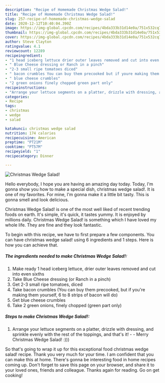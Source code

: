 ```yaml
---
description: "Recipe of Homemade Christmas Wedge Salad!"
title: "Recipe of Homemade Christmas Wedge Salad!"
slug: 257-recipe-of-homemade-christmas-wedge-salad
date: 2020-12-12T10:40:04.390Z
image: https://img-global.cpcdn.com/recipes/4bda333b31d14e0a/751x532cq70/christmas-wedge-salad-recipe-main-photo.jpg
thumbnail: https://img-global.cpcdn.com/recipes/4bda333b31d14e0a/751x532cq70/christmas-wedge-salad-recipe-main-photo.jpg
cover: https://img-global.cpcdn.com/recipes/4bda333b31d14e0a/751x532cq70/christmas-wedge-salad-recipe-main-photo.jpg
author: Steve Clayton
ratingvalue: 4.1
reviewcount: 12289
recipeingredient:
- "1 head iceberg lettuce drier outer leaves removed and cut into even sixths"
- " Blue Cheese dressing or Ranch in a pinch"
- "2-3 small ripe tomatoes diced"
- " bacon crumbles You can buy them precooked but if youre making them yourself 6 to 8 strips of bacon will do"
- " blue cheese crumbles"
- "2 green onions finely chopped green part only"
recipeinstructions:
- "Arrange your lettuce segments on a platter, drizzle with dressing, and sprinkle evenly with the rest of the toppings, and that&#39;s it!  Merry Christmas Wedge Salad! :)))"
categories:
- Recipe
tags:
- christmas
- wedge
- salad

katakunci: christmas wedge salad 
nutrition: 174 calories
recipecuisine: American
preptime: "PT21M"
cooktime: "PT57M"
recipeyield: "1"
recipecategory: Dinner

---
```



![Christmas Wedge Salad!](https://img-global.cpcdn.com/recipes/4bda333b31d14e0a/751x532cq70/christmas-wedge-salad-recipe-main-photo.jpg)

Hello everybody, I hope you are having an amazing day today. Today, I'm gonna show you how to make a special dish, christmas wedge salad!. It is one of my favorites. For mine, I'm gonna make it a little bit tasty. This is gonna smell and look delicious.

Christmas Wedge Salad! is one of the most well liked of recent trending foods on earth. It's simple, it's quick, it tastes yummy. It is enjoyed by millions daily. Christmas Wedge Salad! is something which I have loved my whole life. They are fine and they look fantastic.




To begin with this recipe, we have to first prepare a few components. You can have christmas wedge salad! using 6 ingredients and 1 steps. Here is how you can achieve that.

<!--inarticleads1-->

##### The ingredients needed to make Christmas Wedge Salad!:

1. Make ready 1 head iceberg lettuce, drier outer leaves removed and cut into even sixths
1. Take  Blue Cheese dressing (or Ranch in a pinch)
1. Get 2-3 small ripe tomatoes, diced
1. Take  bacon crumbles (You can buy them precooked, but if you&#39;re making them yourself, 6 to 8 strips of bacon will do)
1. Get  blue cheese crumbles
1. Take 2 green onions, finely chopped (green part only)




<!--inarticleads2-->

##### Steps to make Christmas Wedge Salad!:

1. Arrange your lettuce segments on a platter, drizzle with dressing, and sprinkle evenly with the rest of the toppings, and that&#39;s it! -  - Merry Christmas Wedge Salad! :)))




So that's going to wrap it up for this exceptional food christmas wedge salad! recipe. Thank you very much for your time. I am confident that you can make this at home. There's gonna be interesting food in home recipes coming up. Don't forget to save this page on your browser, and share it to your loved ones, friends and colleague. Thanks again for reading. Go on get cooking!
